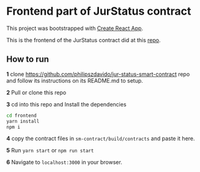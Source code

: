 # Frontend part of JurStatus contract

This project was bootstrapped with [Create React App](https://github.com/facebook/create-react-app).

This is the frontend of the JurStatus contract did at this [repo](https://github.com/philipszdavido/jur-status-smart-contract).

## How to run

__1__ clone https://github.com/philipszdavido/jur-status-smart-contract repo and follow its instructions on its README.md to setup.

__2__ Pull or clone this repo

__3__ cd into this repo and Install the dependencies

```sh
cd frontend
yarn install
npm i
```

__4__ copy the contract files in `sm-contract/build/contracts` and paste it here.

__5__ Run `yarn start` or `npm run start`

__6__ Navigate to `localhost:3000` in your browser.